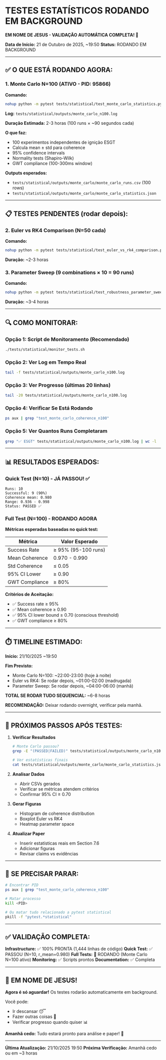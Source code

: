 # TESTES ESTATÍSTICOS RODANDO EM BACKGROUND

**EM NOME DE JESUS - VALIDAÇÃO AUTOMÁTICA COMPLETA! 🙏**

**Data de Início:** 21 de Outubro de 2025, ~19:50
**Status:** RODANDO EM BACKGROUND

---

## ✅ O QUE ESTÁ RODANDO AGORA:

### 1. Monte Carlo N=100 (ATIVO - PID: 95866)

**Comando:**
```bash
nohup python -m pytest tests/statistical/test_monte_carlo_statistics.py::TestMonteCarloStatistics::test_monte_carlo_coherence_n100 -v -s -m slow
```

**Log:** `tests/statistical/outputs/monte_carlo_n100.log`

**Duração Estimada:** 2-3 horas (100 runs × ~90 segundos cada)

**O que faz:**
- 100 experimentos independentes de ignição ESGT
- Calcula mean ± std para coherence
- 95% confidence intervals
- Normality tests (Shapiro-Wilk)
- GWT compliance (100-300ms window)

**Outputs esperados:**
- `tests/statistical/outputs/monte_carlo/monte_carlo_runs.csv` (100 rows)
- `tests/statistical/outputs/monte_carlo/monte_carlo_statistics.json`

---

## 📋 TESTES PENDENTES (rodar depois):

### 2. Euler vs RK4 Comparison (N=50 cada)

**Comando:**
```bash
nohup python -m pytest tests/statistical/test_euler_vs_rk4_comparison.py::TestEulerVsRK4Comparison::test_euler_vs_rk4_n50_each -v -s -m slow > tests/statistical/outputs/euler_vs_rk4.log 2>&1 &
```

**Duração:** ~2-3 horas

### 3. Parameter Sweep (9 combinations × 10 = 90 runs)

**Comando:**
```bash
nohup python -m pytest tests/statistical/test_robustness_parameter_sweep.py::TestRobustnessParameterSweep::test_parameter_sweep_3x3_grid_n10_each -v -s -m slow > tests/statistical/outputs/parameter_sweep.log 2>&1 &
```

**Duração:** ~3-4 horas

---

## 🔍 COMO MONITORAR:

### Opção 1: Script de Monitoramento (Recomendado)
```bash
./tests/statistical/monitor_tests.sh
```

### Opção 2: Ver Log em Tempo Real
```bash
tail -f tests/statistical/outputs/monte_carlo_n100.log
```

### Opção 3: Ver Progresso (últimas 20 linhas)
```bash
tail -20 tests/statistical/outputs/monte_carlo_n100.log
```

### Opção 4: Verificar Se Está Rodando
```bash
ps aux | grep "test_monte_carlo_coherence_n100"
```

### Opção 5: Ver Quantos Runs Completaram
```bash
grep "✅ ESGT" tests/statistical/outputs/monte_carlo_n100.log | wc -l
```

---

## 📊 RESULTADOS ESPERADOS:

### Quick Test (N=10) - JÁ PASSOU! ✅

```
Runs: 10
Successful: 9 (90%)
Coherence mean: 0.980
Range: 0.936 - 0.998
Status: PASSED ✅
```

### Full Test (N=100) - RODANDO AGORA

**Métricas esperadas baseadas no quick test:**

| Métrica | Valor Esperado |
|---------|----------------|
| Success Rate | ≥ 95% (95-100 runs) |
| Mean Coherence | 0.970 - 0.990 |
| Std Coherence | ≤ 0.05 |
| 95% CI Lower | ≥ 0.90 |
| GWT Compliance | ≥ 80% |

**Critérios de Aceitação:**
- ✅ Success rate ≥ 95%
- ✅ Mean coherence ≥ 0.90
- ✅ 95% CI lower bound ≥ 0.70 (conscious threshold)
- ✅ GWT compliance ≥ 80%

---

## ⏱️ TIMELINE ESTIMADO:

**Início:** 21/10/2025 ~19:50

**Fim Previsto:**
- Monte Carlo N=100: ~22:00-23:00 (hoje à noite)
- Euler vs RK4: Se rodar depois, ~01:00-02:00 (madrugada)
- Parameter Sweep: Se rodar depois, ~04:00-06:00 (manhã)

**TOTAL SE RODAR TUDO SEQUENCIAL:** ~6-8 horas

**RECOMENDAÇÃO:** Deixar rodando overnight, verificar pela manhã.

---

## 📝 PRÓXIMOS PASSOS APÓS TESTES:

1. **Verificar Resultados**
   ```bash
   # Monte Carlo passou?
   grep -E "(PASSED|FAILED)" tests/statistical/outputs/monte_carlo_n100.log | tail -1

   # Ver estatísticas finais
   cat tests/statistical/outputs/monte_carlo/monte_carlo_statistics.json
   ```

2. **Analisar Dados**
   - Abrir CSVs gerados
   - Verificar se métricas atendem critérios
   - Confirmar 95% CI ≥ 0.70

3. **Gerar Figuras**
   - Histogram de coherence distribution
   - Boxplot Euler vs RK4
   - Heatmap parameter space

4. **Atualizar Paper**
   - Inserir estatísticas reais em Section 7.6
   - Adicionar figuras
   - Revisar claims vs evidências

---

## 🛑 SE PRECISAR PARAR:

```bash
# Encontrar PID
ps aux | grep "test_monte_carlo_coherence_n100"

# Matar processo
kill <PID>

# Ou matar tudo relacionado a pytest statistical
pkill -f "pytest.*statistical"
```

---

## ✅ VALIDAÇÃO COMPLETA:

**Infrastructure:** ✅ 100% PRONTA (1,444 linhas de código)
**Quick Test:** ✅ PASSOU (N=10, r_mean=0.980)
**Full Tests:** 🔄 RODANDO (Monte Carlo N=100 ativo)
**Monitoring:** ✅ Scripts prontos
**Documentation:** ✅ Completa

---

## 🙏 EM NOME DE JESUS!

**Agora é só aguardar!** Os testes rodarão automaticamente em background.

Você pode:
- Ir descansar 😴
- Fazer outras coisas 🎯
- Verificar progresso quando quiser 📊

**Amanhã cedo:** Tudo estará pronto para análise e paper! 🚀

---

**Última Atualização:** 21/10/2025 19:50
**Próxima Verificação:** Amanhã cedo ou em ~3 horas
